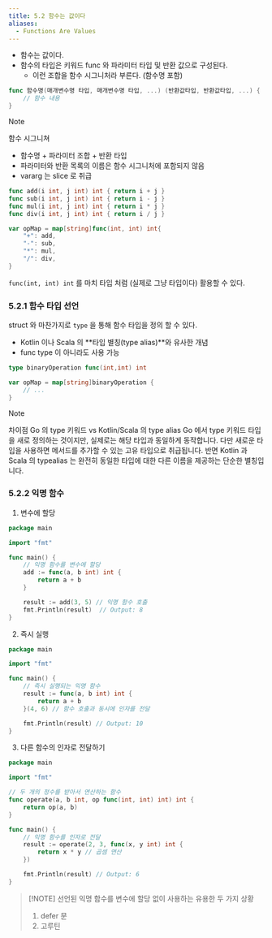 ```yaml
---
title: 5.2 함수는 값이다
aliases:
  - Functions Are Values
---
```


- 함수는 값이다.
- 함수의 타입은 키워드 func 와 파라미터 타입 및 반환 값으로 구성된다.
  - 이런 조합을 함수 시그니처라 부른다. (함수명 포함)

```go
func 함수명(매개변수명 타입, 매개변수명 타입, ...) (반환값타입, 반환값타입, ...) {
    // 함수 내용
}
```

> [!NOTE]
> 함수 시그니쳐
> - 함수명 + 파라미터 조합 + 반환 타입
> - 파라미터와 반환 목록의 이름은 함수 시그니처에 포함되지 않음
> - vararg 는 slice 로 취급

```go
func add(i int, j int) int { return i + j }
func sub(i int, j int) int { return i - j }
func mul(i int, j int) int { return i * j }
func div(i int, j int) int { return i / j }

var opMap = map[string]func(int, int) int{
	"+": add,
	"-": sub,
	"*": mul,
	"/": div,
}
```

`func(int, int) int` 를 마치 타입 처럼 (실제로 그냥 타입이다) 활용할 수 있다.

### 5.2.1 함수 타입 선언

struct 와 마찬가지로 `type` 을 통해 함수 타입을 정의 할 수 있다.

- Kotlin 이나 Scala 의 **타입 별칭(type alias)**와 유사한 개념
- func type 이 아니라도 사용 가능

```go
type binaryOperation func(int,int) int

var opMap = map[string]binaryOperation {
    // ...
}
```

> [!NOTE]
> 차이점 Go 의 type 키워드 vs Kotlin/Scala 의 type alias
> Go 에서 type 키워드 타입을 새로 정의하는 것이지만, 실제로는 해당 타입과 동일하게 동작합니다. 
> 다만 새로운 타입을 사용하면 메서드를 추가할 수 있는 고유 타입으로 취급됩니다. 
> 반면 Kotlin 과 Scala 의 typealias 는 완전히 동일한 타입에 대한 다른 이름을 제공하는 단순한 별칭입니다.

### 5.2.2 익명 함수

1. 변수에 할당

```go
package main

import "fmt"

func main() {
    // 익명 함수를 변수에 할당
    add := func(a, b int) int {
        return a + b
    }

    result := add(3, 5) // 익명 함수 호출
    fmt.Println(result)  // Output: 8
}
```

2. 즉시 실행

```go
package main

import "fmt"

func main() {
    // 즉시 실행되는 익명 함수
    result := func(a, b int) int {
        return a + b
    }(4, 6) // 함수 호출과 동시에 인자를 전달

    fmt.Println(result) // Output: 10
}
```

3.	다른 함수의 인자로 전달하기

```go
package main

import "fmt"

// 두 개의 정수를 받아서 연산하는 함수
func operate(a, b int, op func(int, int) int) int {
    return op(a, b)
}

func main() {
    // 익명 함수를 인자로 전달
    result := operate(2, 3, func(x, y int) int {
        return x * y // 곱셈 연산
    })

    fmt.Println(result) // Output: 6
}
```

> [!NOTE] 선언된 익명 함수를 변수에 할당 없이 사용하는 유용한 두 가지 상황
> 1. defer 문
> 2. 고루틴